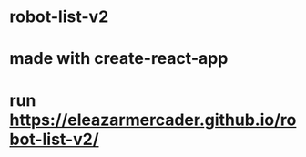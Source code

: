 # robot-list-v2
# made with create-react-app
# run https://eleazarmercader.github.io/robot-list-v2/
